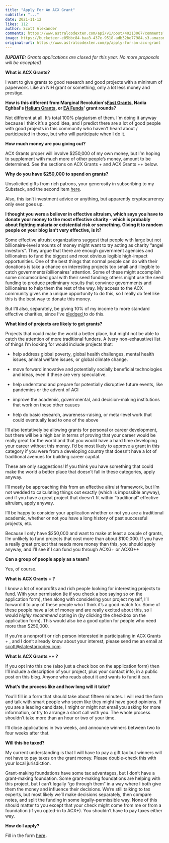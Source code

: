 ```yaml
---
title: "Apply For An ACX Grant"
subtitle: "..."
date: 2021-11-12
likes: 112
author: Scott Alexander
comments: https://www.astralcodexten.com/api/v1/post/40213067/comments?&all_comments=true
image: https://bucketeer-e05bbc84-baa3-437e-9518-adb32be77984.s3.amazonaws.com/public/images/9054ad15-6bed-4165-942d-653c40aaa268_1344x828.jpeg
original-url: https://www.astralcodexten.com/p/apply-for-an-acx-grant
---
```

_**[UPDATE:** Grants applications are closed for this year. No more proposals will be accepted]_

**What is ACX Grants?**

I want to give grants to good research and good projects with a minimum of paperwork. Like an NIH grant or something, only a lot less money and prestige.

**How is this different from Marginal Revolution's[Fast Grants](https://fastgrants.org/), Nadia Eghbal's [Helium Grants](https://www.heliumgrant.org/), or [EA Funds](https://funds.effectivealtruism.org/apply-for-funding)' grant rounds?**

Not different at all. It’s total 100% plagiarism of them. I'm doing it anyway because I think it’s a good idea, and I predict there are a lot of good people with good projects in this community who haven't heard about / participated in those, but who will participate when I do it.

**How much money are you giving out?**

ACX Grants proper will involve $250,000 of my own money, but I’m hoping to supplement with much more of other people’s money, amount to be determined. See the sections on ACX Grants + and ACX Grants ++ below.

**Why do you have $250,000 to spend on grants?**

Unsolicited gifts from rich patrons, your generosity in subscribing to my Substack, and the second item [here](https://astralcodexten.substack.com/p/open-thread-166). 

Also, this isn’t investment advice or anything, but apparently cryptocurrency only ever goes up.

**I thought you were a believer in effective altruism, which says you have to donate your money to the most effective charity - which is probably about fighting malaria or existential risk or something. Giving it to random people on your blog isn’t very effective, is it?**

Some effective altruist organizations suggest that people with large but not billionaire-level amounts of money might want to try acting as charity “angel investors”. They argue that there are enough government agencies and billionaires to fund the biggest and most obvious legible high-impact opportunities. One of the best things that normal people can do with their donations is take a chance on interesting projects too small and illegible to catch governments’/billionaires’ attention. Some of these might accomplish some circumscribed goal with their seed funding; others might use the seed funding to produce preliminary results that convince governments and billionaires to help them the rest of the way. My access to the ACX community gives me a unique opportunity to do this, so I really do feel like this is the best way to donate this money.

But I’ll also, separately, be giving 10% of my income to more standard effective charities, since I’ve [pledged ](https://www.givingwhatwecan.org/pledge/)to do this.

**What kind of projects are likely to get grants?**

Projects that could make the world a better place, but might not be able to catch the attention of more traditional funders. A (very non-exhaustive) list of things I’m looking for would include projects that: 

  * help address global poverty, global health challenges, mental health issues, animal welfare issues, or global climate change.

  * move forward innovative and potentially socially beneficial technologies and ideas, even if these are very speculative. 

  * help understand and prepare for potentially disruptive future events, like pandemics or the advent of AGI

  * improve the academic, governmental, and decision-making institutions that work on these other causes

  * help do basic research, awareness-raising, or meta-level work that could eventually lead to one of the above




I’ll also tentatively be allowing grants for personal or career development, but there will be a high bar in terms of proving that your career would be really great for the world and that you would have a hard time developing your career without this money. I’d be most likely to approve a grant in this category if you were from a developing country that doesn’t have a lot of traditional avenues for building career capital. 

These are only suggestions! If you think you have something that could make the world a better place that doesn’t fall in these categories, apply anyway.

I’ll mostly be approaching this from an effective altruist framework, but I’m not wedded to calculating things out exactly (which is impossible anyway), and if you have a great project that doesn’t fit within “traditional” effective altruism, apply anyway.

I’ll be happy to consider your application whether or not you are a traditional academic, whether or not you have a long history of past successful projects, etc.

Because I only have $250,000 and want to make at least a couple of grants, I’m unlikely to fund projects that cost more than about $100,000. If you have a really great project that needs more money than this, you should apply anyway, and I’ll see if I can fund you through ACXG+ or ACXG++

**Can a group of people apply as a team?**

Yes, of course.

**What is ACX Grants + ?**

I know a lot of nonprofits and rich people looking for interesting projects to fund. With your permission (ie if you check a box saying so on the application form), then along with considering your project myself, I’ll forward it to any of these people who I think it’s a good match for. Some of these people have a lot of money and are really excited about this, so I would _highly recommend_ opting in (by clicking the checkbox on the application form). This would also be a good option for people who need more than $250,000.

If you’re a nonprofit or rich person interested in participating in ACX Grants + , and I don’t already know about your interest, please send me an email at scott@slatestarcodex.com.

**What Is ACX Grants ++ ?**

If you opt into this one (also just a check box on the application form) then I’ll include a description of your project, plus your contact info, in a public post on this blog. Anyone who reads about it and wants to fund it can.

**What’s the process like and how long will it take?**

You’ll fill in a form that should take about fifteen minutes. I will read the form and talk with smart people who seem like they might have good opinions. If you are a leading candidate, I might or might not email you asking for more information, or try to arrange a short call with you. The whole process shouldn’t take more than an hour or two of your time.

I’ll close applications in two weeks, and announce winners between two to four weeks after that.

**Will this be taxed?**

My current understanding is that I will have to pay a gift tax but winners will not have to pay taxes on the grant money. Please double-check this with your local jurisdiction.

Grant-making foundations have some tax advantages, but I don’t have a grant-making foundation. Some grant-making foundations are helping with this project, but I can’t legally “go through them” in a way where I both give them the money and influence their decisions. We’re still talking to tax experts, but most likely we’ll make decisions separately, then compare notes, and split the funding in some legally-permissible way. None of this should matter to you except that your check might come from me or from a foundation (if you opted-in to ACX+). You shouldn’t have to pay taxes either way.

**How do I apply?**

Fill in the form [here](https://forms.gle/UG34SZJDbZiRudTV8)**.**
